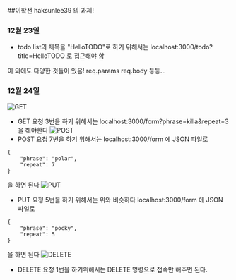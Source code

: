##이학선 haksunlee39 의 과제!
### 12월 23일
* todo list의 제목을 "HelloTODO"로 하기 위해서는 localhost:3000/todo?title=HelloTODO 로 접근해야 함

이 외에도 다양한 것들이 있음!
req.params
req.body 등등...

### 12월 24일
![GET](./docsimg/GET.png)
* GET 요청 3번을 하기 위해서는 localhost:3000/form?phrase=killa&repeat=3 을 해야한다
![POST](./docsimg/POST.png)
* POST 요청 7번을 하기 위해서는 localhost:3000/form 에 JSON 파일로 
```
{
	"phrase": "polar",
	"repeat": 7
}
```
을 하면 된다
![PUT](./docsimg/PUT.png)
* PUT 요청 5번을 하기 위해서는 위와 비슷하다 localhost:3000/form 에 JSON 파일로
```
{
	"phrase": "pocky",
	"repeat": 5
}
```
을 하면 된다
![DELETE](./docsimg/DELETE.png)
* DELETE 요청 1번을 하기위해서는 DELETE 명령으로 접속만 해주면 된다.